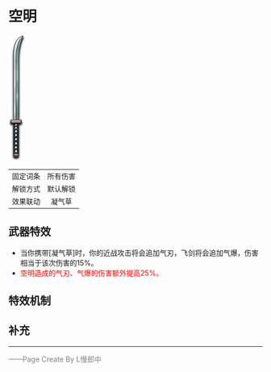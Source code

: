 # 空明
![空明](../Img/Texture2D_Sword/空明.png)

|||
|:----:|:----:|
|固定词条|所有伤害|
|解锁方式|默认解锁|
|效果联动|凝气草|


## 武器特效
- 当你携带[凝气草]时，你的近战攻击将会追加气刃，飞剑将会追加气爆，伤害相当于该次伤害的15%。
- <font color=red>空明造成的气刃、气爆的伤害额外提高25%。</font>

## 特效机制

## 补充

---

<font color=grey>——Page Create By L慢郎中</font>

